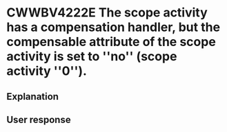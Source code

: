 # CWWBV4222E The scope activity has a compensation handler, but the compensable attribute of the scope activity is set to ''no'' (scope activity ''0'').

## Explanation

## User response